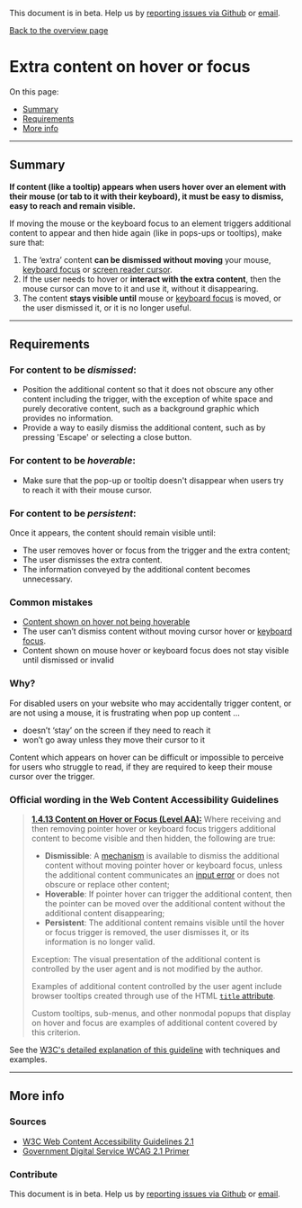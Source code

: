 This document is in beta. Help us by [reporting issues via Github](https://github.com/jfhector/accessibility-guidelines) or [email](mailto:jeanfrancois.hector@googlemail.com).

[Back to the overview page](./../index.html)

# Extra content on hover or focus

On this page:

- [Summary](#summary)
- [Requirements](#requirements)
- [More info](#more-info)

---

## Summary

**If content (like a tooltip) appears when users hover over an element with their mouse (or tab to it with their keyboard), it must be easy to dismiss, easy to reach and remain visible.**

If moving the mouse or the keyboard focus to an element triggers additional content to appear and then hide again (like in pops-ups or tooltips), make sure that:

1. The ‘extra’ content **can be dismissed without moving** your mouse, [keyboard focus](./definitions.md#keyboard-focus) or [screen reader cursor](https://www.youtube.com/watch?v=Jao3s_CwdRU&list=PLNYkxOF6rcICWx0C9LVWWVqvHlYJyqw7g&index=10&t=2m04s).
2. If the user needs to hover or **interact with the extra content**, then the mouse cursor can move to it and use it, without it disappearing.
3. The content **stays visible until** mouse or [keyboard focus](./definitions.md#keyboard-focus) is moved, or the user dismissed it, or it is no longer useful.

---

## Requirements

### For content to be _dismissed_:

- Position the additional content so that it does not obscure any other content including the trigger, with the exception of white space and purely decorative content, such as a background graphic which provides no information.
- Provide a way to easily dismiss the additional content, such as by pressing 'Escape' or selecting a close button.

### For content to be _hoverable_:

- Make sure that the pop-up or tooltip doesn't disappear when users try to reach it with their mouse cursor.

### For content to be _persistent_:

Once it appears, the content should remain visible until:

- The user removes hover or focus from the trigger and the extra content;
- The user dismisses the extra content.
- The information conveyed by the additional content becomes unnecessary.

### Common mistakes

- [Content shown on hover not being hoverable](https://www.w3.org/WAI/WCAG21/Techniques/failures/F95)
- The user can’t dismiss content without moving cursor hover or [keyboard focus](./definitions.md#keyboard-focus).
- Content shown on mouse hover or keyboard focus does not stay visible until dismissed or invalid

### Why?

For disabled users on your website who may accidentally trigger content, or are not using a mouse, it is frustrating when pop up content ...

- doesn’t ‘stay’ on the screen if they need to reach it
- won’t go away unless they move their cursor to it

Content which appears on hover can be difficult or impossible to perceive for users who struggle to read, if they are required to keep their mouse cursor over the trigger.

### Official wording in the Web Content Accessibility Guidelines

> [**1.4.13 Content on Hover or Focus (Level AA):**](https://www.w3.org/WAI/WCAG21/Understanding/content-on-hover-or-focus.html) Where receiving and then removing pointer hover or keyboard focus triggers additional content to become visible and then hidden, the following are true:
>
> - **Dismissible**: A [mechanism](https://www.w3.org/WAI/WCAG21/Understanding/content-on-hover-or-focus.html#dfn-mechanism) is available to dismiss the additional content without moving pointer hover or keyboard focus, unless the additional content communicates an [input error](https://www.w3.org/WAI/WCAG21/Understanding/content-on-hover-or-focus.html#dfn-input-error) or does not obscure or replace other content;
> - **Hoverable**: If pointer hover can trigger the additional content, then the pointer can be moved over the additional content without the additional content disappearing;
> - **Persistent**: The additional content remains visible until the hover or focus trigger is removed, the user dismisses it, or its information is no longer valid.
>
> Exception: The visual presentation of the additional content is controlled by the user agent and is not modified by the author.
>
> Examples of additional content controlled by the user agent include browser tooltips created through use of the HTML [`title` attribute](https://www.w3.org/TR/html/dom.html#the-title-attribute).
>
> Custom tooltips, sub-menus, and other nonmodal popups that display on hover and focus are examples of additional content covered by this criterion.

See the [W3C's detailed explanation of this guideline](https://www.w3.org/WAI/WCAG21/Understanding/content-on-hover-or-focus.html) with techniques and examples.

---

## More info

### Sources

- [W3C Web Content Accessibility Guidelines 2.1](https://www.w3.org/TR/WCAG21/)
- [Government Digital Service WCAG 2.1 Primer](https://alphagov.github.io/wcag-primer/)

### Contribute

This document is in beta. Help us by [reporting issues via Github](https://github.com/jfhector/accessibility-guidelines) or [email](mailto:jeanfrancois.hector@googlemail.com).
